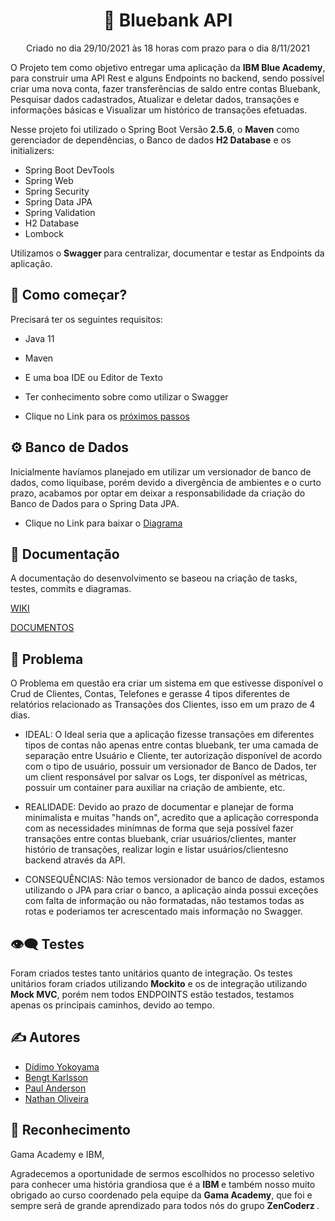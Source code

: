 <h1 align="center">💸 Bluebank API </h1>


<p align="center"> Criado no dia 29/10/2021 às 18 horas com prazo para o dia 8/11/2021 </p>

O Projeto tem como objetivo entregar uma aplicação da <b>IBM Blue Academy</b>, para construir uma API Rest e alguns Endpoints no backend, sendo possível criar uma nova conta, fazer transferências de saldo entre contas Bluebank, Pesquisar dados cadastrados, Atualizar e deletar dados, transações e informações básicas e Visualizar um histórico de transações efetuadas.

Nesse projeto foi utilizado o Spring Boot Versão <b>2.5.6</b>, o <b>Maven</b> como gerenciador de dependências, o Banco de dados <b> H2 Database</b> e os initializers:

<ul>
<li> Spring Boot DevTools </li>
<li> Spring Web </li>
<li> Spring Security </li>
<li> Spring Data JPA </li>
<li> Spring Validation </li>
<li> H2 Database </li>
<li> Lombock </li>
</ul>

Utilizamos o <b> Swagger </b> para centralizar, documentar e testar as Endpoints da aplicação.


## 🤔 Como começar?  <a name = "getting_started"></a>

Precisará ter os seguintes requisitos:

- Java 11
- Maven
- E uma boa IDE ou Editor de Texto
- Ter conhecimento sobre como utilizar o Swagger

- Clique no Link para os <a href="https://github.com/ZenCoderz/BlueBank/wiki/Getting-Started"> próximos passos</a>

## ⚙️ Banco de Dados

Inicialmente havíamos planejado em utilizar um versionador de banco de dados, como liquibase, porém devido a divergência de ambientes e o curto prazo, acabamos por optar em deixar a responsabilidade da criação do Banco de Dados para o Spring Data JPA.

- Clique no Link para baixar o <a href="">Diagrama</a>


## 📝 Documentação

A documentação do desenvolvimento se baseou na criação de tasks, testes, commits e diagramas.

<a href="https://github.com/ZenCoderz/BlueBank/wiki">WIKI</a>

<a href="https://drive.google.com/drive/u/4/folders/1KpA8uyDkZQmv5gefKnOQvWwbhWlnNdti"> DOCUMENTOS </a>


## 📣 Problema <a name = "problem_statement"></a>

O Problema em questão era criar um sistema em que estivesse disponível o Crud de Clientes, Contas, Telefones e gerasse 4 tipos diferentes de relatórios relacionado as Transações dos Clientes, isso em um prazo de 4 dias.

- IDEAL: O Ideal seria que a aplicação fizesse transações em diferentes tipos de contas não apenas entre contas bluebank, ter uma camada de separação entre Usuário e Cliente, ter autorização disponível de acordo com o tipo de usuário, possuir um versionador de Banco de Dados, ter um client responsável por salvar os Logs, ter disponível as métricas, possuir um container para auxiliar na criação de ambiente, etc.

- REALIDADE: Devido ao prazo de documentar e planejar de forma minimalista e muitas "hands on", acredito que a aplicação corresponda com as necessidades minímnas de forma que seja possível fazer transações entre contas bluebank, criar usuários/clientes, manter histório de transações, realizar login e listar usuários/clientesno backend através da API.

- CONSEQUÊNCIAS: Não temos versionador de banco de dados, estamos utilizando o JPA para criar o banco, a aplicação ainda possui exceções com falta de informação ou não formatadas, não testamos todas as rotas e poderiamos ter acrescentado mais informação no Swagger.


## 👁‍🗨 Testes <a name = "idea"></a>

Foram criados testes tanto unitários quanto de integração. Os testes unitários foram criados utilizando <b> Mockito</b> e os de integração utilizando <b>Mock MVC</b>, porém nem todos ENDPOINTS estão testados, testamos apenas os principais caminhos, devido ao tempo.


## ✍️ Autores

- [Dídimo Yokoyama](https://github.com/ticoyk)
- [Bengt Karlsson](https://github.com/bengtfk)
- [Paul Anderson](https://github.com/paulfms)
- [Nathan Oliveira](https://github.com/nathanoliveiras)

## 🎉 Reconhecimento

Gama Academy e IBM,

Agradecemos a oportunidade de sermos escolhidos no processo seletivo para conhecer uma história grandiosa que é a <b> IBM </b> e também nosso muito obrigado ao curso coordenado pela equipe da <b> Gama Academy</b>, que foi e sempre será de grande aprendizado para todos nós do grupo <b> ZenCoderz </b>.

